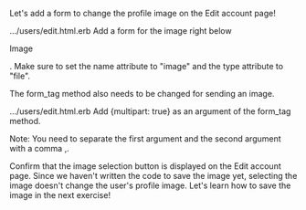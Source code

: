 Let's add a form to change the profile image on the Edit account page!
  
.../users/edit.html.erb
Add a form for the image right below <p>Image</p>.
Make sure to set the name attribute to "image" and the type attribute to "file".

The form_tag method also needs to be changed for sending an image.
  
.../users/edit.html.erb
Add {multipart: true} as an argument of the form_tag method.
 
Note:
You need to separate the first argument and the second argument with a comma ,.


Confirm that the image selection button is displayed on the Edit account page.
Since we haven't written the code to save the image yet, selecting the image doesn't change the user's profile image.
Let's learn how to save the image in the next exercise!
